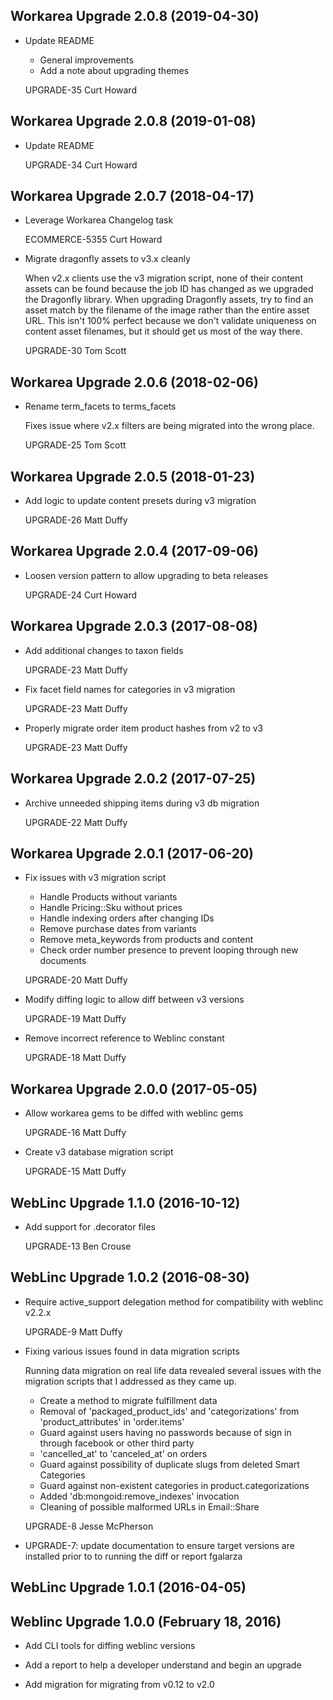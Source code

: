 Workarea Upgrade 2.0.8 (2019-04-30)
--------------------------------------------------------------------------------

*   Update README

    * General improvements
    * Add a note about upgrading themes

    UPGRADE-35
    Curt Howard



Workarea Upgrade 2.0.8 (2019-01-08)
--------------------------------------------------------------------------------

*   Update README

    UPGRADE-34
    Curt Howard



Workarea Upgrade 2.0.7 (2018-04-17)
--------------------------------------------------------------------------------

*   Leverage Workarea Changelog task

    ECOMMERCE-5355
    Curt Howard

*   Migrate dragonfly assets to v3.x cleanly

    When v2.x clients use the v3 migration script, none of their content
    assets can be found because the job ID has changed as we upgraded the
    Dragonfly library. When upgrading Dragonfly assets, try to find an asset
    match by the filename of the image rather than the entire asset URL.
    This isn't 100% perfect because we don't validate uniqueness on content
    asset filenames, but it should get us most of the way there.

    UPGRADE-30
    Tom Scott



Workarea Upgrade 2.0.6 (2018-02-06)
--------------------------------------------------------------------------------

*   Rename term_facets to terms_facets

    Fixes issue where v2.x filters are being migrated into the wrong place.

    UPGRADE-25
    Tom Scott


Workarea Upgrade 2.0.5 (2018-01-23)
--------------------------------------------------------------------------------

*   Add logic to update content presets during v3 migration

    UPGRADE-26
    Matt Duffy


Workarea Upgrade 2.0.4 (2017-09-06)
--------------------------------------------------------------------------------

*   Loosen version pattern to allow upgrading to beta releases

    UPGRADE-24
    Curt Howard


Workarea Upgrade 2.0.3 (2017-08-08)
--------------------------------------------------------------------------------

*   Add additional changes to taxon fields

    UPGRADE-23
    Matt Duffy

*   Fix facet field names for categories in v3 migration

    UPGRADE-23
    Matt Duffy

*   Properly migrate order item product hashes from v2 to v3

    UPGRADE-23
    Matt Duffy


Workarea Upgrade 2.0.2 (2017-07-25)
--------------------------------------------------------------------------------

*   Archive unneeded shipping items during v3 db migration

    UPGRADE-22
    Matt Duffy


Workarea Upgrade 2.0.1 (2017-06-20)
--------------------------------------------------------------------------------

*   Fix issues with v3 migration script

    - Handle Products without variants
    - Handle Pricing::Sku without prices
    - Handle indexing orders after changing IDs
    - Remove purchase dates from variants
    - Remove meta_keywords from products and content
    - Check order number presence to prevent looping through new documents

    UPGRADE-20
    Matt Duffy

*   Modify diffing logic to allow diff between v3 versions

    UPGRADE-19
    Matt Duffy

*   Remove incorrect reference to Weblinc constant

    UPGRADE-18
    Matt Duffy


Workarea Upgrade 2.0.0 (2017-05-05)
--------------------------------------------------------------------------------

*   Allow workarea gems to be diffed with weblinc gems

    UPGRADE-16
    Matt Duffy

*   Create v3 database migration script

    UPGRADE-15
    Matt Duffy


WebLinc Upgrade 1.1.0 (2016-10-12)
--------------------------------------------------------------------------------

*   Add support for .decorator files

    UPGRADE-13
    Ben Crouse


WebLinc Upgrade 1.0.2 (2016-08-30)
--------------------------------------------------------------------------------

*   Require active_support delegation method for compatibility with weblinc v2.2.x

    UPGRADE-9
    Matt Duffy

*   Fixing various issues found in data migration scripts

    Running data migration on real life data revealed several issues with the
    migration scripts that I addressed as they came up.

    * Create a method to migrate fulfillment data
    * Removal of 'packaged_product_ids' and 'categorizations' from
    'product_attributes' in 'order.items'
    * Guard against users having no passwords because of sign in through facebook
    or other third party
    * 'cancelled_at' to 'canceled_at' on orders
    * Guard against possibility of duplicate slugs from deleted Smart Categories
    * Guard against non-existent categories in product.categorizations
    * Added 'db:mongoid:remove_indexes' invocation
    * Cleaning of possible malformed URLs in Email::Share

    UPGRADE-8
    Jesse McPherson

*   UPGRADE-7: update documentation to ensure target versions are installed
    prior to to running the diff or report
    fgalarza


WebLinc Upgrade 1.0.1 (2016-04-05)
--------------------------------------------------------------------------------


Weblinc Upgrade 1.0.0 (February 18, 2016)
--------------------------------------------------------------------------------

*   Add CLI tools for diffing weblinc versions

*   Add a report to help a developer understand and begin an upgrade

*   Add migration for migrating from v0.12 to v2.0
